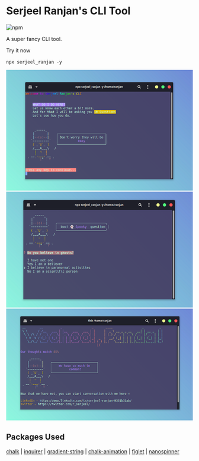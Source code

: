 # Serjeel Ranjan's CLI Tool

![npm](https://img.shields.io/npm/dt/serjeel_ranjan?color=%23CB3837&label=Downloads%20on%20NPM&logo=npm&logoColor=%23CB3837&style=for-the-badge)

A super fancy CLI tool. 

Try it now

```
npx serjeel_ranjan -y
```

![screenhshot1](./assets/screen1.png)
![screenhshot2](./assets/screen2.png)
![screenhshot3](./assets/screen3.png)



## Packages Used

[chalk](https://github.com/chalk/chalk) | 
[inquirer](https://github.com/SBoudrias/Inquirer.js) |
[gradient-string](https://github.com/bokub/gradient-string) |
[chalk-animation](https://github.com/bokub/chalk-animation) |
[figlet](https://github.com/patorjk/figlet.js) |
[nanospinner](https://github.com/usmanyunusov/nanospinner)
